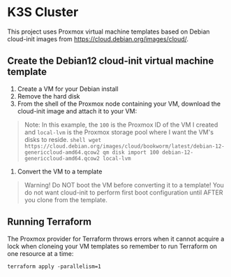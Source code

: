 # K3S Cluster
This project uses Proxmox virtual machine templates based on Debian cloud-init images from https://cloud.debian.org/images/cloud/.

## Create the Debian12 cloud-init virtual machine template
1. Create a VM for your Debian install
1. Remove the hard disk
1. From the shell of the Proxmox node containing your VM, download the cloud-init image and attach it to your VM:
  > Note: In this example, the `100` is the Proxmox ID of the VM I created and `local-lvm` is the Proxmox storage pool where I want the VM's disks to reside.
    ```shell
    wget https://cloud.debian.org/images/cloud/bookworm/latest/debian-12-genericcloud-amd64.qcow2
    qm disk import 100 debian-12-genericcloud-amd64.qcow2 local-lvm
    ```
1. Convert the VM to a template
  > Warning! Do NOT boot the VM before converting it to a template!  You do not want cloud-init to perform first boot configuration until AFTER you clone from the template.

## Running Terraform
The Proxmox provider for Terraform throws errors when it cannot acquire a lock when cloneing your VM templates so remember to run Terraform on one resource at a time:
```shell
terraform apply -parallelism=1
```
